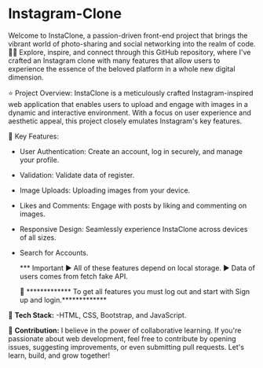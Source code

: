 # Instagram-Clone

Welcome to InstaClone, a passion-driven front-end project that brings the vibrant world of photo-sharing and social networking into the realm of code. 📸✨ Explore, inspire, and connect through this GitHub repository, where I've crafted an Instagram clone with many features that allow users to experience the essence of the beloved platform in a whole new digital dimension.

⭐️ Project Overview:
InstaClone is a meticulously crafted Instagram-inspired web application that enables users to upload and engage with images in a dynamic and interactive environment. With a focus on user experience and aesthetic appeal, this project closely emulates Instagram's key features.

🔔 Key Features:
- User Authentication: Create an account, log in securely, and manage your profile.
- Validation: Validate data of register.
- Image Uploads: Uploading images from your device.
- Likes and Comments: Engage with posts by liking and commenting on images.
- Responsive Design: Seamlessly experience InstaClone across devices of all sizes.
- Search for Accounts.
  
  *** Important
  ▶︎ All of these features depend on local storage.
  ▶︎ Data of users comes from fetch fake API.
  
  🚀 ************* To get all features you must log out and start with Sign up and login.*************

🔧 **Tech Stack:**
-HTML, CSS, Bootstrap, and JavaScript.

🤝 **Contribution:**
I believe in the power of collaborative learning. If you're passionate about web development, feel free to contribute by opening issues, suggesting improvements, or even submitting pull requests. Let's learn, build, and grow together!

